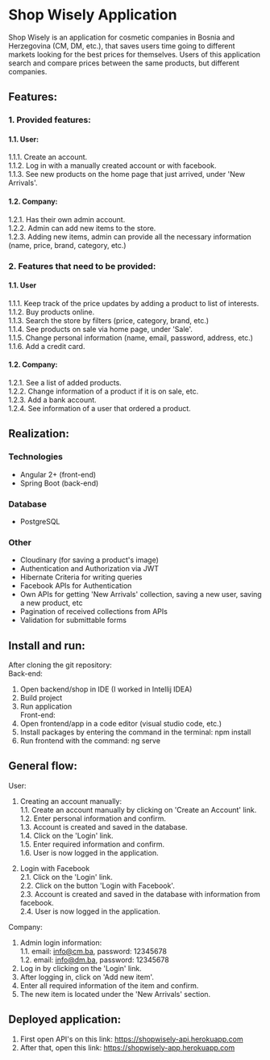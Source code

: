 # Shop Wisely Application

Shop Wisely is an application for cosmetic companies in Bosnia and Herzegovina (CM, DM, etc.), that saves users time going to different markets looking for the best prices for themselves. Users of this application search and compare prices between the same products, but different companies. 

## Features:

### 1. Provided features:

#### 1.1. User:
1.1.1. Create an account. <br>
1.1.2. Log in with a manually created account or with facebook. <br>
1.1.3. See new products on the home page that just arrived, under 'New Arrivals'.

#### 1.2. Company:
1.2.1. Has their own admin account. <br>
1.2.2. Admin can add new items to the store. <br>
1.2.3. Adding new items, admin can provide all the necessary information (name, price, brand, category, etc.)

### 2. Features that need to be provided:
#### 1.1. User
1.1.1. Keep track of the price updates by adding a product to list of interests. <br>
1.1.2. Buy products online. <br>
1.1.3. Search the store by filters (price, category, brand, etc.) <br>
1.1.4. See products on sale via home page, under 'Sale'. <br>
1.1.5. Change personal information (name, email, password, address, etc.) <br>
1.1.6. Add a credit card. <br>

#### 1.2. Company:
1.2.1. See a list of added products. <br>
1.2.2. Change information of a product if it is on sale, etc. <br>
1.2.3. Add a bank account. <br>
1.2.4. See information of a user that ordered a product. 

## Realization:
### Technologies
- Angular 2+ (front-end) 
- Spring Boot (back-end) 

### Database
- PostgreSQL 

### Other
- Cloudinary (for saving a product's image)
- Authentication and Authorization via JWT
- Hibernate Criteria for writing queries 
- Facebook APIs for Authentication 
- Own APIs for getting 'New Arrivals' collection, saving a new user, saving a new product, etc
- Pagination of received collections from APIs
- Validation for submittable forms

## Install and run:
After cloning the git repository: <br>
Back-end: <br>
1. Open backend/shop in IDE (I worked in Intellij IDEA)
2. Build project
3. Run application <br>
Front-end: <br>
1. Open frontend/app in a code editor (visual studio code, etc.)
2. Install packages by entering the command in the terminal: npm install
3. Run frontend with the command: ng serve

## General flow:
User:
1. Creating an account manually: <br>
1.1. Create an account manually by clicking on 'Create an Account' link. <br>
1.2. Enter personal information and confirm. <br>
1.3. Account is created and saved in the database. <br>
1.4. Click on the 'Login' link. <br>
1.5. Enter required information and confirm. <br>
1.6. User is now logged in the application.

2. Login with Facebook <br>
2.1. Click on the 'Login' link.  <br>
2.2. Click on the button 'Login with Facebook'.  <br>
2.3. Account is created and saved in the database with information from facebook. <br>
2.4. User is now logged in the application. <br>

Company:
1. Admin login information: <br>
  1.1. email: info@cm.ba, password: 12345678 <br>
  1.2. email: info@dm.ba, password: 12345678
2. Log in by clicking on the 'Login' link.
3. After logging in, click on 'Add new item'.
4. Enter all required information of the item and confirm.
5. The new item is located under the 'New Arrivals' section.


## Deployed application:
1. First open API's on this link: https://shopwisely-api.herokuapp.com
2. After that, open this link: https://shopwisely-app.herokuapp.com


